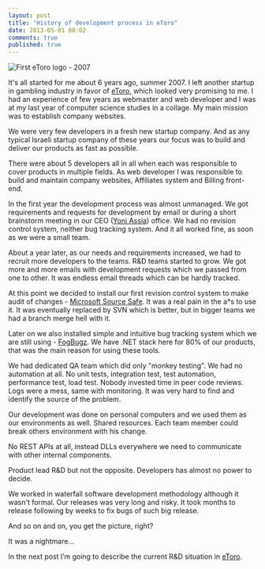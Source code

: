```yaml
---
layout: post
title: "History of development process in eToro"
date: 2013-05-01 08:02
comments: true
published: true
---
```

![First eToro logo - 2007](/images/etoro_logo.jpg)

It's all started for me about 6 years ago, summer 2007. I left another startup in gambling industry in favor of [eToro], which looked very promising to me. I had an experience of few years as webmaster and web developer and I was at my last year of computer science studies in a collage. My main mission was to establish company websites.

We were very few developers in a fresh new startup company. And as any typical Israeli startup company of these years our focus was to build and deliver our products as fast as possible.

There were about 5 developers all in all when each was responsible to cover products in multiple fields. As web developer I was responsible
to build and maintain company websites, Affiliates system and Billing front-end.

In the first year the development process was almost unmanaged. We got requirements and requests for development by email or during a short brainstorm meeting in our CEO ([Yoni Assia](http://yoniassia.com)) office. We had no revision control system, neither bug tracking system. And it all worked fine, as soon as we were a small team.

About a year later, as our needs and requirements increased, we had to recruit more developers to the teams. R&D teams started to grow. We got more and more emails with development requests which we passed from one to other. It was endless email threads which can be hardly tracked.

At this point we decided to install our first revision control system to make audit of changes - [Microsoft Source Safe](http://en.wikipedia.org/wiki/Microsoft_Visual_SourceSafe). It was a real pain in the a*s to use it. It was eventually replaced by SVN which is better, but in bigger teams we had a branch merge hell with it.

Later on we also installed simple and intuitive bug tracking system which we are still using - [FogBugz](http://www.fogcreek.com/fogbugz/). We have .NET stack here for 80% of our products, that was the main reason for using these tools.

We had dedicated QA team which did only "monkey testing". We had no automation at all. No unit tests, integration test, test automation, performance test, load test. Nobody invested time in peer code reviews. Logs were a mess, same with monitoring. It was very hard to find and identify the source of the problem.

Our development was done on personal computers and we used them as our environments as well. Shared resources. Each team member could break others environment with his change.

No REST APIs at all, instead DLLs everywhere we need to communicate with other internal components.

Product lead R&D but not the opposite. Developers has almost no power to decide.

We worked in waterfall software development methodology although it wasn't formal. Our releases was very long and risky. It took months to release following by weeks to fix bugs of such big release.

And so on and on, you get the picture, right?

It was a nightmare...

In the next post I’m going to describe the current R&D situation in [eToro].

[eToro]: http://www.etoro.com